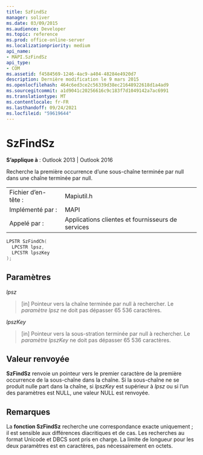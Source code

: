 ```yaml
---
title: SzFindSz
manager: soliver
ms.date: 03/09/2015
ms.audience: Developer
ms.topic: reference
ms.prod: office-online-server
ms.localizationpriority: medium
api_name:
- MAPI.SzFindSz
api_type:
- COM
ms.assetid: f4584569-1246-4ac9-a404-48284e4920d7
description: Dernière modification le 9 mars 2015
ms.openlocfilehash: 464c6ed3ce2c56339d38ec21648922618d1a4ad9
ms.sourcegitcommit: a1d9041c20256616c9c183f7d1049142a7ac6991
ms.translationtype: MT
ms.contentlocale: fr-FR
ms.lasthandoff: 09/24/2021
ms.locfileid: "59619644"
---
```

# <a name="szfindsz"></a>SzFindSz

  
  
**S’applique à** : Outlook 2013 | Outlook 2016 
  
Recherche la première occurrence d’une sous-chaîne terminée par null dans une chaîne terminée par null. 
  
|||
|:-----|:-----|
|Fichier d’en-tête :  <br/> |Mapiutil.h  <br/> |
|Implémenté par :  <br/> |MAPI  <br/> |
|Appelé par :  <br/> |Applications clientes et fournisseurs de services  <br/> |
   
```cpp
LPSTR SzFindCh(
  LPCSTR lpsz,
  LPCSTR lpszKey
);
```

## <a name="parameters"></a>Paramètres

 _lpsz_
  
> [in] Pointeur vers la chaîne terminée par null à rechercher. Le  _paramètre lpsz_ ne doit pas dépasser 65 536 caractères. 
    
 _lpszKey_
  
> [in] Pointeur vers la sous-stration terminée par null à rechercher. Le  _paramètre lpszKey_ ne doit pas dépasser 65 536 caractères. 
    
## <a name="return-value"></a>Valeur renvoyée

 **SzFindSz** renvoie un pointeur vers le premier caractère de la première occurrence de la sous-chaîne dans la chaîne. Si la sous-chaîne ne se produit nulle part dans la chaîne, si  _lpszKey_ est supérieur à  _lpsz_ ou si l’un des paramètres est NULL, une valeur NULL est renvoyée. 
  
## <a name="remarks"></a>Remarques

La **fonction SzFindSz** recherche une correspondance exacte uniquement ; il est sensible aux différences diacritiques et de cas. Les recherches au format Unicode et DBCS sont pris en charge. La limite de longueur pour les deux paramètres est en caractères, pas nécessairement en octets. 
  

